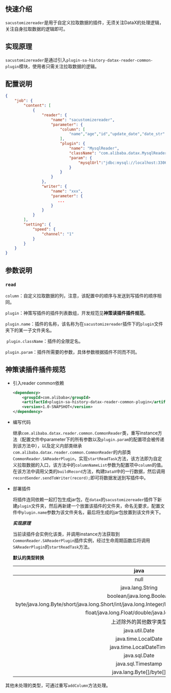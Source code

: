 ## 快速介绍

```sacustomizereader```是用于自定义拉取数据的插件，无须关注DataX的处理逻辑，关注自身拉取数据的逻辑即可。

## **实现原理**

```sacustomizereader```是通过引入``plugin-sa-history-datax-reader-common-plugin``模块，使用者只需关注拉取数据的逻辑。

## 配置说明

```json
{
    "job": {
        "content": [
            {
                "reader": {
                    "name": "sacustomizereader",
                    "parameter": {
                        "column": [
                            "name","age","id","update_date","date_str"
                        ],
                        "plugin": {
                            "name": "MysqlReader",
                            "className": "com.alibaba.datax.MysqlReader",
                            "param": {
                                "mysqlUrl":"jdbc:mysql://localhost:3306/test"
                            }
                        }
                    }
                },
                "writer": {
                    "name": "xxx",
                    "parameter": {
                       ...
                    }
                }
            }
        ],
        "setting": {
            "speed": {
                "channel": "1"
            }
        }
    }
}
```

## **参数说明**

### ``read``

​		`column`：自定义拉取数据的列，注意，该配置中的顺序与发送到写插件的顺序相同。

​		```plugin```：神策写插件的插件列表数组，开发规范见**神策读插件插件规范**。

​		```plugin.name```：插件的名称，该名称为在```sacustomizereader```插件下的``plugin``文件夹下的某一子文件夹名。

​		```plugin.className```：插件的全限定名。

​		```plugin.param```：插件所需要的参数，具体参数根据插件不同而不同。



## **神策读插件插件规范**

- 引入reader common依赖

  ```xml
  <dependency>
      <groupId>com.alibaba</groupId>
      <artifactId>plugin-sa-history-datax-reader-common-plugin</artifactId>
      <version>1.0-SNAPSHOT</version>
  </dependency>
  ```

- 编写代码

  继承``com.alibaba.datax.reader.common.CommonReader``类，重写instance方法（配置文件中parameter下的所有参数以及``plugin.param``的配置项会被传递到该方法中），以及定义内部类继承``com.alibaba.datax.reader.common.CommonReader``的内部类``CommonReader.SAReaderPlugin``，实现``startReadTask``方法，该方法即为自定义拉取数据的入口，该方法中的```columnNameList```参数为配置项中```column```的值。在该方法中调用父类的```buildRecord```方法，构建``DataX``中的一行数据，然后调用``recordSender.sendToWriter(record);``即可将数据发送到写插件中。

- 部署插件

  将插件连同依赖一起打包生成jar包，在``datax``的```sacustomizereader```插件下新建``plugin``文件夹，然后再新建一个放置该插件的文件夹，命名无要求，配置文件中```plugin.name```参数为该文件夹名，最后将生成的jar包放置到该文件夹下。

  ***实现原理***

  当前读插件会实例化该类，并调用instance方法获取到``CommonReader.SAReaderPlugin``插件实例，经过生命周期函数后将调用``SAReaderPlugin``的```startReadTask```方法。

  **默认的类型转换**

  |                             java                             |    dataX     |
  | :----------------------------------------------------------: | :----------: |
  |                             null                             | StringColumn |
  |                       java.lang.String                       | StringColumn |
  |                  boolean/java.long.Boolean                   |  BoolColumn  |
  | byte/java.long.Byte/short/java.long.Short/int/java.long.Integer/long/java.long.Long/java.math.BigInteger |  LongColumn  |
  |        float/java.long.Float/double/java.long.Double         | DoubleColumn |
  |                    上述除外的其他数字类型                    | DoubleColumn |
  |                        java.util.Date                        |  DateColumn  |
  |                     java.time.LocalDate                      |  DateColumn  |
  |                   java.time.LocalDateTime                    |  DateColumn  |
  |                        java.sql.Date                         |  DateColumn  |
  |                      java.sql.Timestamp                      |  DateColumn  |
  |                   java.lang.Byte[]/byte[]                    | BytesColumn  |

其他未处理的类型，可通过重写```addColumn```方法处理。
